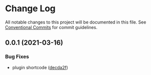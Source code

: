 # Change Log

All notable changes to this project will be documented in this file.
See [Conventional Commits](https://conventionalcommits.org) for commit guidelines.

## 0.0.1 (2021-03-16)

### Bug Fixes

- plugin shortcode ([decda2f](https://github.com/sardinedev/eleventy-plugins/commit/decda2f5be1522d413bba49518b9905f3d618b7d))
